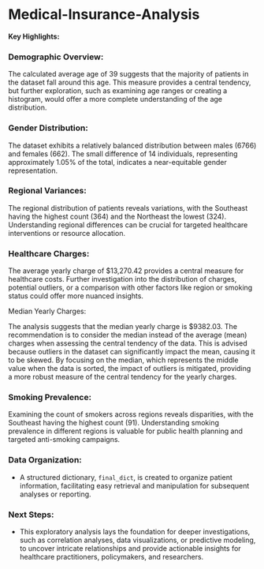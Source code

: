 # Medical-Insurance-Analysis
**Key Highlights:**

### Demographic Overview:

The calculated average age of 39 suggests that the majority of patients in the dataset fall around this age. This measure provides a central tendency, but further exploration, such as examining age ranges or creating a histogram, would offer a more complete understanding of the age distribution.

### Gender Distribution:

The dataset exhibits a relatively balanced distribution between males (6766) and females (662). The small difference of 14 individuals, representing approximately 1.05% of the total, indicates a near-equitable gender representation.

### Regional Variances:

The regional distribution of patients reveals variations, with the Southeast having the highest count (364) and the Northeast the lowest (324). Understanding regional differences can be crucial for targeted healthcare interventions or resource allocation.

### Healthcare Charges:

The average yearly charge of $13,270.42 provides a central measure for healthcare costs. Further investigation into the distribution of charges, potential outliers, or a comparison with other factors like region or smoking status could offer more nuanced insights.

Median Yearly Charges:

The analysis suggests that the median yearly charge is $9382.03. The recommendation is to consider the median instead of the average (mean) charges when assessing the central tendency of the data. This is advised because outliers in the dataset can significantly impact the mean, causing it to be skewed. By focusing on the median, which represents the middle value when the data is sorted, the impact of outliers is mitigated, providing a more robust measure of the central tendency for the yearly charges.

### Smoking Prevalence:

Examining the count of smokers across regions reveals disparities, with the Southeast having the highest count (91). Understanding smoking prevalence in different regions is valuable for public health planning and targeted anti-smoking campaigns.

### Data Organization:

- A structured dictionary, `final_dict`, is created to organize patient information, facilitating easy retrieval and manipulation for subsequent analyses or reporting.

### Next Steps:

- This exploratory analysis lays the foundation for deeper investigations, such as correlation analyses, data visualizations, or predictive modeling, to uncover intricate relationships and provide actionable insights for healthcare practitioners, policymakers, and researchers.
